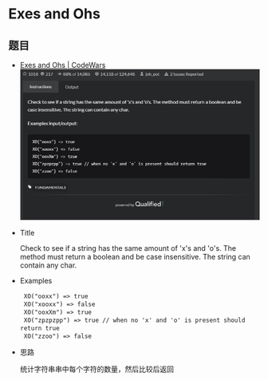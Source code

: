 # Exes and Ohs
## 题目
- [Exes and Ohs | CodeWars](https://www.codewars.com/kata/55908aad6620c066bc00002a/train/java)
   ![image Text](img-003.png)
- Title

  Check to see if a string has the same amount of 'x's and 'o's. The method must return a boolean and be case insensitive. The string can contain any char.
- Examples
   ```angular2html
    XO("ooxx") => true
    XO("xooxx") => false
    XO("ooxXm") => true
    XO("zpzpzpp") => true // when no 'x' and 'o' is present should return true
    XO("zzoo") => false
    ```
- 思路
   
    统计字符串串中每个字符的数量，然后比较后返回